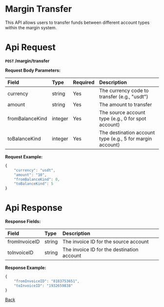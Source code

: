 # Margin Transfer

This API allows users to transfer funds between different account types within the margin system.

# Api Request

**`POST` /margin/transfer**

**Request Body Parameters:**

| Field           | Type    | Required | Description                                                           |
|:----------------|:--------|:---------|:----------------------------------------------------------------------|
| currency        | string  | Yes      | The currency code to transfer (e.g., "usdt")                          |
| amount          | string  | Yes      | The amount to transfer                                                |
| fromBalanceKind | integer | Yes      | The source account type (e.g., 0 for spot account)                    |
| toBalanceKind   | integer | Yes      | The destination account type (e.g., 5 for margin account)             |

**Request Example:**

```javascript
{
    "currency": "usdt",
    "amount": "10",
    "fromBalanceKind": 0,
    "toBalanceKind": 5
}
```

# Api Response

**Response Fields:**

| Field         | Type   | Description                                   |
|:--------------|:-------|:----------------------------------------------|
| fromInvoiceID | string | The invoice ID for the source account         |
| toInvoiceID   | string | The invoice ID for the destination account    |

**Response Example:**

```javascript
{
    "fromInvoiceID": "8183753651",
    "toInvoiceID": "1932659838"
}
```

[Back](../summary.md)